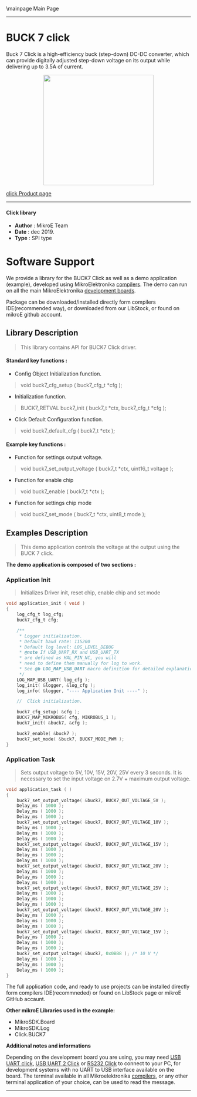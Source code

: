 \mainpage Main Page

---
# BUCK 7 click

Buck 7 Click is a high-efficiency buck (step-down) DC-DC converter, which can provide digitally adjusted step-down voltage on its output while delivering up to 3.5A of current.

<p align="center">
  <img src="https://download.mikroe.com/images/click_for_ide/buck7_click.png" height=300px>
</p>

[click Product page](https://www.mikroe.com/buck-7-click)

---

#### Click library 

- **Author**        : MikroE Team
- **Date**          : dec 2019.
- **Type**          : SPI type


# Software Support

We provide a library for the BUCK7 Click 
as well as a demo application (example), developed using MikroElektronika 
[compilers](https://shop.mikroe.com/compilers). 
The demo can run on all the main MikroElektronika [development boards](https://shop.mikroe.com/development-boards).

Package can be downloaded/installed directly form compilers IDE(recommended way), or downloaded from our LibStock, or found on mikroE github account. 

## Library Description

> This library contains API for BUCK7 Click driver.

#### Standard key functions :

- Config Object Initialization function.
> void buck7_cfg_setup ( buck7_cfg_t *cfg ); 
 
- Initialization function.
> BUCK7_RETVAL buck7_init ( buck7_t *ctx, buck7_cfg_t *cfg );

- Click Default Configuration function.
> void buck7_default_cfg ( buck7_t *ctx );


#### Example key functions :

- Function for settings output voltage.
> void buck7_set_output_voltage ( buck7_t *ctx, uint16_t voltage );
 
- Function for enable chip
> void buck7_enable ( buck7_t *ctx );

- Function for settings chip mode
> void buck7_set_mode ( buck7_t *ctx, uint8_t mode );

## Examples Description

> This demo application controls the voltage at the output using the BUCK 7 click.

**The demo application is composed of two sections :**

### Application Init 

> Initializes Driver init, reset chip, enable chip and set mode

```c
void application_init ( void )
{
    log_cfg_t log_cfg;
    buck7_cfg_t cfg;

    /** 
     * Logger initialization.
     * Default baud rate: 115200
     * Default log level: LOG_LEVEL_DEBUG
     * @note If USB_UART_RX and USB_UART_TX 
     * are defined as HAL_PIN_NC, you will 
     * need to define them manually for log to work. 
     * See @b LOG_MAP_USB_UART macro definition for detailed explanation.
     */
    LOG_MAP_USB_UART( log_cfg );
    log_init( &logger, &log_cfg );
    log_info( &logger, "---- Application Init ----" );

    //  Click initialization.

    buck7_cfg_setup( &cfg );
    BUCK7_MAP_MIKROBUS( cfg, MIKROBUS_1 );
    buck7_init( &buck7, &cfg );

    buck7_enable( &buck7 );
    buck7_set_mode( &buck7, BUCK7_MODE_PWM );
}
```

### Application Task

> Sets output voltage to 5V, 10V, 15V, 20V, 25V every 3 seconds.
> It is necessary to set the input voltage on 2.7V + maximum output voltage.

```c
void application_task ( )
{
    buck7_set_output_voltage( &buck7, BUCK7_OUT_VOLTAGE_5V );
    Delay_ms ( 1000 );
    Delay_ms ( 1000 );
    Delay_ms ( 1000 );
    buck7_set_output_voltage( &buck7, BUCK7_OUT_VOLTAGE_10V );
    Delay_ms ( 1000 );
    Delay_ms ( 1000 );
    Delay_ms ( 1000 );
    buck7_set_output_voltage( &buck7, BUCK7_OUT_VOLTAGE_15V );
    Delay_ms ( 1000 );
    Delay_ms ( 1000 );
    Delay_ms ( 1000 );
    buck7_set_output_voltage( &buck7, BUCK7_OUT_VOLTAGE_20V );
    Delay_ms ( 1000 );
    Delay_ms ( 1000 );
    Delay_ms ( 1000 );
    buck7_set_output_voltage( &buck7, BUCK7_OUT_VOLTAGE_25V );
    Delay_ms ( 1000 );
    Delay_ms ( 1000 );
    Delay_ms ( 1000 );
    buck7_set_output_voltage( &buck7, BUCK7_OUT_VOLTAGE_20V );
    Delay_ms ( 1000 );
    Delay_ms ( 1000 );
    Delay_ms ( 1000 );
    buck7_set_output_voltage( &buck7, BUCK7_OUT_VOLTAGE_15V );
    Delay_ms ( 1000 );
    Delay_ms ( 1000 );
    Delay_ms ( 1000 );
    buck7_set_output_voltage( &buck7, 0x0BB8 ); /* 10 V */
    Delay_ms ( 1000 );
    Delay_ms ( 1000 );
    Delay_ms ( 1000 );
}
```

The full application code, and ready to use projects can be  installed directly form compilers IDE(recommneded) or found on LibStock page or mikroE GitHub accaunt.

**Other mikroE Libraries used in the example:** 

- MikroSDK.Board
- MikroSDK.Log
- Click.BUCK7

**Additional notes and informations**

Depending on the development board you are using, you may need 
[USB UART click](https://shop.mikroe.com/usb-uart-click), 
[USB UART 2 Click](https://shop.mikroe.com/usb-uart-2-click) or 
[RS232 Click](https://shop.mikroe.com/rs232-click) to connect to your PC, for 
development systems with no UART to USB interface available on the board. The 
terminal available in all Mikroelektronika 
[compilers](https://shop.mikroe.com/compilers), or any other terminal application 
of your choice, can be used to read the message.



---
